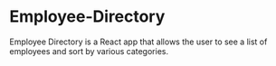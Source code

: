 # Employee-Directory
Employee Directory is a React app that allows the user to see a list of employees and sort by various categories.

